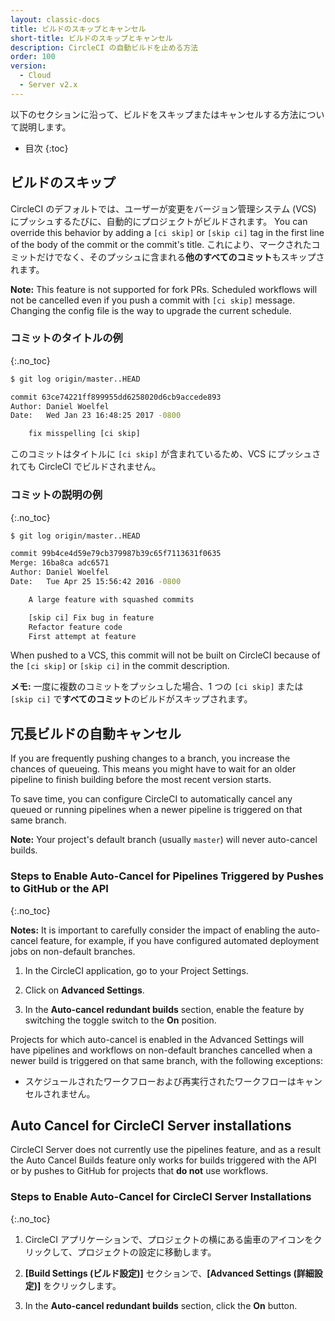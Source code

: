 ```yaml
---
layout: classic-docs
title: ビルドのスキップとキャンセル
short-title: ビルドのスキップとキャンセル
description: CircleCI の自動ビルドを止める方法
order: 100
version:
  - Cloud
  - Server v2.x
---
```


以下のセクションに沿って、ビルドをスキップまたはキャンセルする方法について説明します。

- 目次
{:toc}

## ビルドのスキップ

CircleCI のデフォルトでは、ユーザーが変更をバージョン管理システム (VCS) にプッシュするたびに、自動的にプロジェクトがビルドされます。 You can override this behavior by adding a `[ci skip]` or `[skip ci]` tag in the first line of the body of the commit or the commit's title. これにより、マークされたコミットだけでなく、そのプッシュに含まれる**他のすべてのコミット**もスキップされます。

**Note:** This feature is not supported for fork PRs. Scheduled workflows will not be cancelled even if you push a commit with `[ci skip]` message. Changing the config file is the way to upgrade the current schedule.

### コミットのタイトルの例
{:.no_toc}

```bash
$ git log origin/master..HEAD

commit 63ce74221ff899955dd6258020d6cb9accede893
Author: Daniel Woelfel
Date:   Wed Jan 23 16:48:25 2017 -0800

    fix misspelling [ci skip]
```

このコミットはタイトルに `[ci skip]` が含まれているため、VCS にプッシュされても CircleCI でビルドされません。

### コミットの説明の例
{:.no_toc}

```bash
$ git log origin/master..HEAD

commit 99b4ce4d59e79cb379987b39c65f7113631f0635
Merge: 16ba8ca adc6571
Author: Daniel Woelfel
Date:   Tue Apr 25 15:56:42 2016 -0800

    A large feature with squashed commits

    [skip ci] Fix bug in feature
    Refactor feature code
    First attempt at feature
```

When pushed to a VCS, this commit will not be built on CircleCI because of the `[ci skip]` or `[skip ci]` in the commit description.

**メモ:** 一度に複数のコミットをプッシュした場合、1 つの `[ci skip]` または `[skip ci]` で**すべてのコミット**のビルドがスキップされます。

## 冗長ビルドの自動キャンセル

If you are frequently pushing changes to a branch, you increase the chances of queueing. This means you might have to wait for an older pipeline to finish building before the most recent version starts.

To save time, you can configure CircleCI to automatically cancel any queued or running pipelines when a newer pipeline is triggered on that same branch.

**Note:** Your project's default branch (usually `master`) will never auto-cancel builds.

### Steps to Enable Auto-Cancel for Pipelines Triggered by Pushes to GitHub or the API
{:.no_toc}

**Notes:** It is important to carefully consider the impact of enabling the auto-cancel feature, for example, if you have configured automated deployment jobs on non-default branches.

1. In the CircleCI application, go to your Project Settings.

2. Click on **Advanced Settings**.

3. In the **Auto-cancel redundant builds** section, enable the feature by switching the toggle switch to the **On** position.

Projects for which auto-cancel is enabled in the Advanced Settings will have pipelines and workflows on non-default branches cancelled when a newer build is triggered on that same branch, with the following exceptions:

- スケジュールされたワークフローおよび再実行されたワークフローはキャンセルされません。

## Auto Cancel for CircleCI Server installations

CircleCI Server does not currently use the pipelines feature, and as a result the Auto Cancel Builds feature only works for builds triggered with the API or by pushes to GitHub for projects that **do not** use workflows.

### Steps to Enable Auto-Cancel for CircleCI Server Installations
{:.no_toc}

1. CircleCI アプリケーションで、プロジェクトの横にある歯車のアイコンをクリックして、プロジェクトの設定に移動します。

2. **[Build Settings (ビルド設定)]** セクションで、**[Advanced Settings (詳細設定)]** をクリックします。

3. In the **Auto-cancel redundant builds** section, click the **On** button.